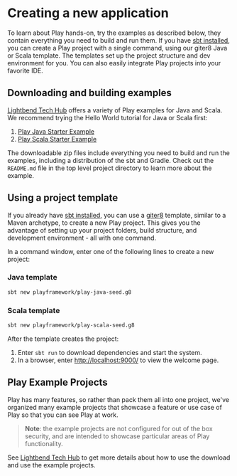 <!--- Copyright (C) 2009-2018 Lightbend Inc. <https://www.lightbend.com> -->
# Creating a new application

To learn about Play hands-on, try the examples as described below, they contain everything you need to build and run them. If you have [sbt installed](https://www.scala-sbt.org/1.x/docs/Setup.html), you can create a Play  project with a single command, using our giter8 Java or Scala  template. The templates set up the project structure and dev environment for you. You can also easily integrate Play projects into your favorite IDE.

## Downloading and building examples

[Lightbend Tech Hub](https://developer.lightbend.com/start/?group=play) offers a variety of Play examples for Java and Scala. We recommend trying the Hello World tutorial for Java or Scala first:

1. [Play Java Starter Example](https://developer.lightbend.com/start/?group=play&project=play-java-starter-example)
2. [Play Scala Starter Example](https://developer.lightbend.com/start/?group=play&project=play-scala-starter-example)

The downloadable zip files include everything you need to build and run the examples, including a distribution of the sbt and Gradle. Check out the `README.md` file in the top level project directory to learn more about the example.

## Using a project template

If you already have [sbt installed](https://www.scala-sbt.org/1.x/docs/Setup.html), you can use a [giter8](http://www.foundweekends.org/giter8/) template, similar to a Maven archetype, to create a new Play project. This gives you the advantage of setting up your project folders, build structure, and development environment - all with one command.

In a command window, enter one of the following lines to create a new project:

### Java template

```bash
sbt new playframework/play-java-seed.g8
```

### Scala template

```bash
sbt new playframework/play-scala-seed.g8
```

After the template creates the project:

1. Enter `sbt run` to download dependencies and start the system.
1. In a browser, enter <http://localhost:9000/> to view the welcome page.

## Play Example Projects

Play has many features, so rather than pack them all into one project, we've organized many example projects that showcase a feature or use case of Play so that you can see Play at work.

> **Note**: the example projects are not configured for out of the box security, and are intended to showcase particular areas of Play functionality.

See [Lightbend Tech Hub](https://developer.lightbend.com/start/?group=play) to get more details about how to use the download and use the example projects.
